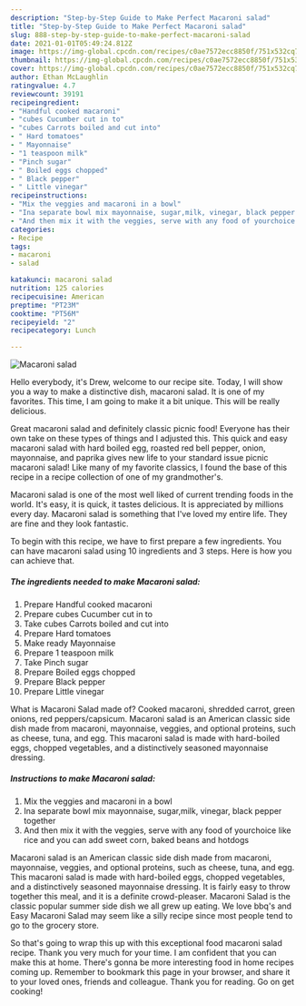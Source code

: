 ```yaml
---
description: "Step-by-Step Guide to Make Perfect Macaroni salad"
title: "Step-by-Step Guide to Make Perfect Macaroni salad"
slug: 888-step-by-step-guide-to-make-perfect-macaroni-salad
date: 2021-01-01T05:49:24.812Z
image: https://img-global.cpcdn.com/recipes/c0ae7572ecc8850f/751x532cq70/macaroni-salad-recipe-main-photo.jpg
thumbnail: https://img-global.cpcdn.com/recipes/c0ae7572ecc8850f/751x532cq70/macaroni-salad-recipe-main-photo.jpg
cover: https://img-global.cpcdn.com/recipes/c0ae7572ecc8850f/751x532cq70/macaroni-salad-recipe-main-photo.jpg
author: Ethan McLaughlin
ratingvalue: 4.7
reviewcount: 39191
recipeingredient:
- "Handful cooked macaroni"
- "cubes Cucumber cut in to"
- "cubes Carrots boiled and cut into"
- " Hard tomatoes"
- " Mayonnaise"
- "1 teaspoon milk"
- "Pinch sugar"
- " Boiled eggs chopped"
- " Black pepper"
- " Little vinegar"
recipeinstructions:
- "Mix the veggies and macaroni in a bowl"
- "Ina separate bowl mix mayonnaise, sugar,milk, vinegar, black pepper together"
- "And then mix it with the veggies, serve with any food of yourchoice like rice and you can add sweet corn, baked beans and hotdogs"
categories:
- Recipe
tags:
- macaroni
- salad

katakunci: macaroni salad 
nutrition: 125 calories
recipecuisine: American
preptime: "PT23M"
cooktime: "PT56M"
recipeyield: "2"
recipecategory: Lunch

---
```



![Macaroni salad](https://img-global.cpcdn.com/recipes/c0ae7572ecc8850f/751x532cq70/macaroni-salad-recipe-main-photo.jpg)

Hello everybody, it's Drew, welcome to our recipe site. Today, I will show you a way to make a distinctive dish, macaroni salad. It is one of my favorites. This time, I am going to make it a bit unique. This will be really delicious.

Great macaroni salad and definitely classic picnic food! Everyone has their own take on these types of things and I adjusted this. This quick and easy macaroni salad with hard boiled egg, roasted red bell pepper, onion, mayonnaise, and paprika gives new life to your standard issue picnic macaroni salad! Like many of my favorite classics, I found the base of this recipe in a recipe collection of one of my grandmother&#39;s.

Macaroni salad is one of the most well liked of current trending foods in the world. It's easy, it is quick, it tastes delicious. It is appreciated by millions every day. Macaroni salad is something that I've loved my entire life. They are fine and they look fantastic.


To begin with this recipe, we have to first prepare a few ingredients. You can have macaroni salad using 10 ingredients and 3 steps. Here is how you can achieve that.

<!--inarticleads1-->

##### The ingredients needed to make Macaroni salad:

1. Prepare Handful cooked macaroni
1. Prepare cubes Cucumber cut in to
1. Take cubes Carrots boiled and cut into
1. Prepare  Hard tomatoes
1. Make ready  Mayonnaise
1. Prepare 1 teaspoon milk
1. Take Pinch sugar
1. Prepare  Boiled eggs chopped
1. Prepare  Black pepper
1. Prepare  Little vinegar


What is Macaroni Salad made of? Cooked macaroni, shredded carrot, green onions, red peppers/capsicum. Macaroni salad is an American classic side dish made from macaroni, mayonnaise, veggies, and optional proteins, such as cheese, tuna, and egg. This macaroni salad is made with hard-boiled eggs, chopped vegetables, and a distinctively seasoned mayonnaise dressing. 

<!--inarticleads2-->

##### Instructions to make Macaroni salad:

1. Mix the veggies and macaroni in a bowl
1. Ina separate bowl mix mayonnaise, sugar,milk, vinegar, black pepper together
1. And then mix it with the veggies, serve with any food of yourchoice like rice and you can add sweet corn, baked beans and hotdogs


Macaroni salad is an American classic side dish made from macaroni, mayonnaise, veggies, and optional proteins, such as cheese, tuna, and egg. This macaroni salad is made with hard-boiled eggs, chopped vegetables, and a distinctively seasoned mayonnaise dressing. It is fairly easy to throw together this meal, and it is a definite crowd-pleaser. Macaroni Salad is the classic popular summer side dish we all grew up eating. We love bbq&#39;s and Easy Macaroni Salad may seem like a silly recipe since most people tend to go to the grocery store. 

So that's going to wrap this up with this exceptional food macaroni salad recipe. Thank you very much for your time. I am confident that you can make this at home. There's gonna be more interesting food in home recipes coming up. Remember to bookmark this page in your browser, and share it to your loved ones, friends and colleague. Thank you for reading. Go on get cooking!
